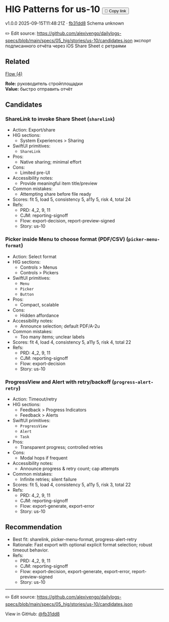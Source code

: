# HIG Patterns for us-10 <button class="copy-link" aria-label="Copy page link" onclick="window.spechubCopyLink && window.spechubCopyLink()">🔗 Copy link</button>

<p class="badges">
  <span class="badge version">v1.0.0</span>
  <span class="badge build">2025-09-15T11:48:21Z · <a href="https://github.com/alexivengo/dailylogs-specs/commit/fb31dd8" target="_blank" rel="noopener" class="sha">fb31dd8</a></span>
  <span class="badge schema unknown">Schema unknown</span>
</p>

✏️ Edit source: https://github.com/alexivengo/dailylogs-specs/blob/main/specs/05_hig/stories/us-10/candidates.json
экспорт подписанного отчёта через iOS Share Sheet с ретраями

## Related
<p>
  <span class="chip"><a href="../stories/index.md#?flow=export-decision,export-error,export-generate,report-preview-signed">Flow (4)</a></span>
</p>

**Role:** руководитель стройплощадки  
**Value:** быстро отправить отчёт

## Candidates
### ShareLink to invoke Share Sheet (`sharelink`)
- Action: Export/share
- HIG sections:
  - System Experiences > Sharing
- SwiftUI primitives:
  - `ShareLink`
- Pros:
  - Native sharing; minimal effort
- Cons:
  - Limited pre-UI
- Accessibility notes:
  - Provide meaningful item title/preview
- Common mistakes:
  - Attempting share before file ready
- Scores: fit 5, load 5, consistency 5, a11y 5, risk 4, total 24
- Refs:
  - PRD: 4_2, 9, 11
  - CJM: reporting-signoff
  - Flow: export-decision, report-preview-signed
  - Story: us-10

### Picker inside Menu to choose format (PDF/CSV) (`picker-menu-format`)
- Action: Select format
- HIG sections:
  - Controls > Menus
  - Controls > Pickers
- SwiftUI primitives:
  - `Menu`
  - `Picker`
  - `Button`
- Pros:
  - Compact, scalable
- Cons:
  - Hidden affordance
- Accessibility notes:
  - Announce selection; default PDF/A-2u
- Common mistakes:
  - Too many items; unclear labels
- Scores: fit 4, load 4, consistency 5, a11y 5, risk 4, total 22
- Refs:
  - PRD: 4_2, 9, 11
  - CJM: reporting-signoff
  - Flow: export-decision
  - Story: us-10

### ProgressView and Alert with retry/backoff (`progress-alert-retry`)
- Action: Timeout/retry
- HIG sections:
  - Feedback > Progress Indicators
  - Feedback > Alerts
- SwiftUI primitives:
  - `ProgressView`
  - `Alert`
  - `Task`
- Pros:
  - Transparent progress; controlled retries
- Cons:
  - Modal hops if frequent
- Accessibility notes:
  - Announce progress & retry count; cap attempts
- Common mistakes:
  - Infinite retries; silent failure
- Scores: fit 5, load 4, consistency 5, a11y 5, risk 3, total 22
- Refs:
  - PRD: 4_2, 9, 11
  - CJM: reporting-signoff
  - Flow: export-generate, export-error
  - Story: us-10


## Recommendation
- Best fit: sharelink, picker-menu-format, progress-alert-retry
- Rationale: Fast export with optional explicit format selection; robust timeout behavior.
- Refs:
  - PRD: 4_2, 9, 11
  - CJM: reporting-signoff
  - Flow: export-decision, export-generate, export-error, report-preview-signed
  - Story: us-10
---
✏️ Edit source: https://github.com/alexivengo/dailylogs-specs/blob/main/specs/05_hig/stories/us-10/candidates.json

<p class="page-meta">
  View in GitHub: <a href="https://github.com/alexivengo/dailylogs-specs/commit/fb31dd8" target="_blank" rel="noopener">@fb31dd8</a></p>